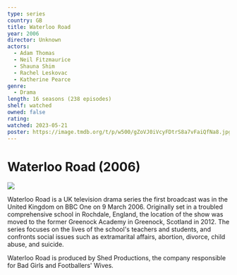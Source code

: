 ```yaml
---
type: series
country: GB
title: Waterloo Road
year: 2006
director: Unknown
actors:
  - Adam Thomas
  - Neil Fitzmaurice
  - Shauna Shim
  - Rachel Leskovac
  - Katherine Pearce
genre:
  - Drama
length: 16 seasons (238 episodes)
shelf: watched
owned: false
rating:
watched: 2023-05-21
poster: https://image.tmdb.org/t/p/w500/gZoVJ0iVcyFDtrS8a7vFaiQfNa8.jpg
---
```


# Waterloo Road (2006)

![](https://image.tmdb.org/t/p/w500/gZoVJ0iVcyFDtrS8a7vFaiQfNa8.jpg)

Waterloo Road is a UK television drama series the first broadcast was in the United Kingdom on BBC One on 9 March 2006. Originally set in a troubled comprehensive school in Rochdale, England, the location of the show was moved to the former Greenock Academy in Greenock, Scotland in 2012. The series focuses on the lives of the school's teachers and students, and confronts social issues such as extramarital affairs, abortion, divorce, child abuse, and suicide.

Waterloo Road is produced by Shed Productions, the company responsible for Bad Girls and Footballers' Wives.